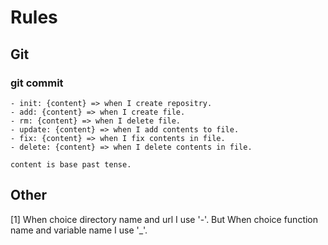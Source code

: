 # Rules
## Git
### git commit
    - init: {content} => when I create repositry.
    - add: {content} => when I create file.
    - rm: {content} => when I delete file.
    - update: {content} => when I add contents to file.
    - fix: {content} => when I fix contents in file.
    - delete: {content} => when I delete contents in file.

    content is base past tense.

## Other
[1] When choice directory name and url I use '-'. But When choice function name and variable name I use '_'.
